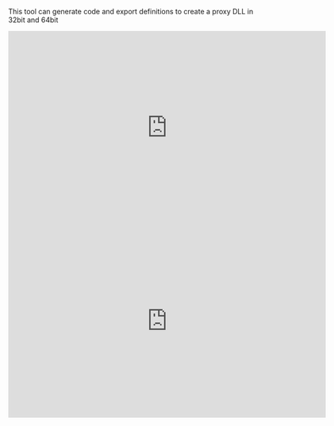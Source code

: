 This tool can generate code and export definitions to create a proxy DLL in 32bit and 64bit

<iframe id="ytplayer" type="text/html" width="640" height="390" src="https://www.youtube.com/embed/xvbrEGazwZU?fs=1" frameborder="0" allowfullscreen="true"></iframe>



<iframe id="ytplayer" type="text/html" width="640" height="390" src="https://www.youtube.com/embed/lAY_ww8SNmM?fs=1" frameborder="0" allowfullscreen="true"></iframe>
